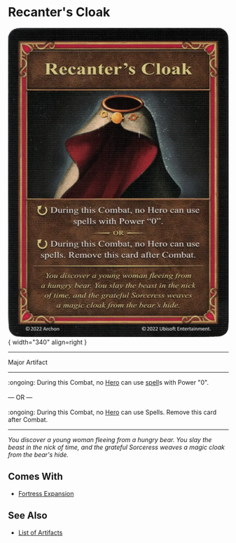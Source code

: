 # Recanter's Cloak

![Recanter's Cloak](../assets/artifacts_major-recanters_cloak.webp){ width="340" align=right }
___
Major Artifact
___
:ongoing: During this Combat, no [Hero](../heroes.md) can use [spell](../spells.md)s with Power "0".<br><br>— OR —<br><br> :ongoing: During this Combat, no [Hero](../heroes.md) can use Spells. Remove this card after Combat.
___
*You discover a young woman fleeing from a hungry bear. You slay the beast in the nick of time, and the grateful Sorceress weaves a magic cloak from the bear's hide.*


## Comes With

- [Fortress Expansion](../content.md)


## See Also

- [List of Artifacts](../artifacts.md)
